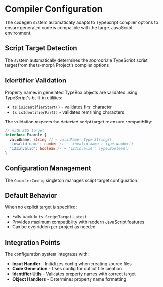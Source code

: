# Compiler Configuration

The codegen system automatically adapts to TypeScript compiler options to ensure generated code is compatible with the target JavaScript environment.

## Script Target Detection

The system automatically determines the appropriate TypeScript script target from the ts-morph Project's compiler options

## Identifier Validation

Property names in generated TypeBox objects are validated using TypeScript's built-in utilities:

- `ts.isIdentifierStart()` - validates first character
- `ts.isIdentifierPart()` - validates remaining characters

The validation respects the detected script target to ensure compatibility:

```typescript
// With ES5 target
interface Example {
  validName: string // → validName: Type.String()
  'invalid-name': number // → 'invalid-name': Type.Number()
  '123invalid': boolean // → '123invalid': Type.Boolean()
}
```

## Configuration Management

The `CompilerConfig` singleton manages script target configuration.

## Default Behavior

When no explicit target is specified:

- Falls back to `ts.ScriptTarget.Latest`
- Provides maximum compatibility with modern JavaScript features
- Can be overridden per-project as needed

## Integration Points

The configuration system integrates with:

- **Input Handler** - Initializes config when creating source files
- **Code Generation** - Uses config for output file creation
- **Identifier Utils** - Validates property names with correct target
- **Object Handlers** - Determines property name formatting
